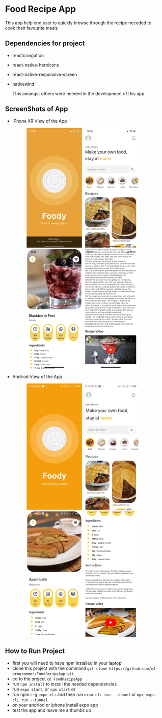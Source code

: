 # Food Recipe App
This app help end user to quickly browse through the recipe neeeded to cook their favourite meals

## Dependencies for project
- reactnavigation
- react-native-heroicons
- react-native-responsive-screen
- nativewind

  This amongst others were needed in the development of this app

## ScreenShots of App
- IPhone XR View of the App
<p align="center">
  
  <img src="./AppImages/Ios/IMG_1.png" width="180">
  <img src="./AppImages/Ios/IMG_2.PNG" width="180">
  <img src="./AppImages/Ios/IMG_3.png" width="180">
  <img src="./AppImages/Ios/IMG_4.png" width="180">
</p>

- Andriod View of the App
<p align="center">
  
<img src="./AppImages/Andriod//IMG_1.jpg" width="180">
  <img src="./AppImages/Andriod//IMG_2.jpg" width="180">
  <img src="./AppImages/Andriod//IMG_3.jpg" width="180">
  <img src="./AppImages/Andriod//IMG_4.jpg" width="180">
</p>

## How to Run Project
-  first you will need to have npm installed in your laptop
- clone this project with the command `git clone https://github.com/m4-programmer/FoodRecipeApp.git`
- cd to the project `cd FoodRecipeApp`
- run `npm install` to install the needed dependencies
- run `expo start`, or `npm start` or
- run npm i -g ```expo-cli``` and then run `expo-cli run --tunnel` or `npx expo-cli run --tunnel`
- on your andriod or iphone install expo app
- test the app and leave me a thumbs up